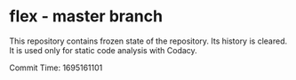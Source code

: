 # flex - master branch

This repository contains frozen state of the repository.
Its history is cleared. It is used only for static code
analysis with Codacy.

Commit Time: 1695161101